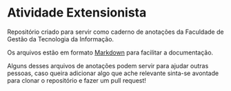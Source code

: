 # Atividade Extensionista

Repositório criado para servir como caderno de anotações da Faculdade de Gestão da Tecnologia da Informação.

Os arquivos estão em formato [Markdown](https://www.markdownguide.org/basic-syntax/) para facilitar a documentação.

Alguns desses arquivos de anotações podem servir para ajudar outras pessoas, caso queira adicionar algo que ache relevante sinta-se avontade para clonar o repositório e fazer um pull request!
